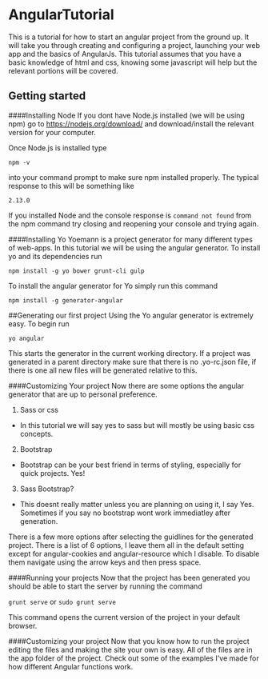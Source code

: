 # AngularTutorial
This is a tutorial for how to start an angular project from the ground up. It will take you through creating and configuring a project, launching your web app and the basics of AngularJs. This tutorial assumes that you have a basic knowledge of html and css, knowing some javascript will help but the relevant portions will be covered. 

## Getting started

####Installing Node
If you dont have Node.js installed (we will be using npm) go to https://nodejs.org/download/ and download/install the relevant version for your computer.

Once Node.js is installed type

``npm -v``


into your command prompt to make sure npm installed properly. The typical response to this will be something like

``2.13.0``

If you installed Node and the console response is ``command not found`` from the npm command try closing and reopening your console and trying again.

####Installing Yo
Yoemann is a project generator for many different types of web-apps. In this tutorial we will be using the angular generator. To install yo and its dependencies run

``npm install -g yo bower grunt-cli gulp``

To install the angular generator for Yo simply run this command

``npm install -g generator-angular``

##Generating our first project
Using the Yo angular generator is extremely easy. To begin run 

``yo angular``

This starts the generator in the current working directory. If a project was generated in a parent directory make sure that there is no .yo-rc.json file, if there is one all new files will be generated relative to this.

####Customizing Your project
Now there are some options the angular generator that are up to personal preference. 

1. Sass or css
  * In this tutorial we will say yes to sass but will mostly be using basic css concepts.
2. Bootstrap
  * Bootstrap can be your best friend in terms of styling, especially for quick projects. Yes!
3. Sass Bootstrap? 
  * This doesnt really matter unless you are planning on using it, I say Yes. Sometimes if you say no bootstrap wont work immediatley after generation.

There is a few more options after selecting the guidlines for the generated project. There is a list of 6 options, I leave them all in the default setting except for angular-cookies and angular-resource which I disable. To disable them navigate using the arrow keys and then press space.

####Running your projects
Now that the project has been generated you should be able to start the server by running the command

``grunt serve`` or ``sudo grunt serve``

This command opens the current version of the project in your default browser. 

####Customizing your project
Now that you know how to run the project editing the files and making the site your own is easy. All of the files are in the app folder of the project. Check out some of the examples I've made for how different Angular functions work.




